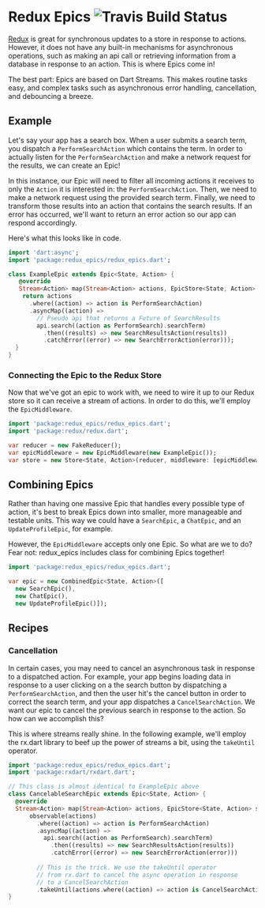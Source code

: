 # Redux Epics ![Travis Build Status](https://api.travis-ci.org/brianegan/dart_redux_epics.svg?branch=master)

[Redux](https://pub.dartlang.org/packages/redux) is great for synchronous updates to a store in response to actions. However, it does not have any built-in mechanisms for asynchronous operations, such as making an api call or retrieving information from a database in response to an action. This is where Epics come in!

The best part: Epics are based on Dart Streams. This makes routine tasks easy, and complex tasks such as asynchronous error handling, cancellation, and debouncing a breeze.

## Example

Let's say your app has a search box. When a user submits a search term,
you dispatch a `PerformSearchAction` which contains the term. In order to
actually listen for the `PerformSearchAction` and make a network request
for the results, we can create an Epic!

In this instance, our Epic will need to filter all incoming actions it
receives to only the `Action` it is interested in: the `PerformSearchAction`.
Then, we need to make a network request using the provided search term.
Finally, we need to transform those results into an action that contains
the search results. If an error has occurred, we'll want to return an error action so our app can respond accordingly.

Here's what this looks like in code.

```dart
import 'dart:async';
import 'package:redux_epics/redux_epics.dart';

class ExampleEpic extends Epic<State, Action> {
   @override
   Stream<Action> map(Stream<Action> actions, EpicStore<State, Action> store) {
    return actions
      .where((action) => action is PerformSearchAction)
      .asyncMap((action) => 
        // Pseudo api that returns a Future of SearchResults
        api.search((action as PerformSearch).searchTerm)
          .then((results) => new SearchResultsAction(results))
          .catchError((error) => new SearchErrorAction(error)));
  }
}
```

### Connecting the Epic to the Redux Store

Now that we've got an epic to work with, we need to wire it up to our Redux store so it can receive a stream of actions. In order to do this, we'll employ the `EpicMiddleware`.

```dart
import 'package:redux_epics/redux_epics.dart';
import 'package:redux/redux.dart';

var reducer = new FakeReducer();
var epicMiddleware = new EpicMiddleware(new ExampleEpic());
var store = new Store<State, Action>(reducer, middleware: [epicMiddleware]);
```

## Combining Epics

Rather than having one massive Epic that handles every possible type of action, it's best to break Epics down into smaller, more manageable and testable units. This way we could have a `SearchEpic`, a `ChatEpic`, and an `UpdateProfileEpic`, for example. 

However, the `EpicMiddleware` accepts only one Epic. So what are we to do? Fear not: redux_epics includes class for combining Epics together!

```dart
import 'package:redux_epics/redux_epics.dart';

var epic = new CombinedEpic<State, Action>([
  new SearchEpic(), 
  new ChatEpic(), 
  new UpdateProfileEpic()]);
```

## Recipes

### Cancellation

In certain cases, you may need to cancel an asynchronous task in response to a dispatched action. For example, your app begins loading data in response to a user clicking on a the search button by dispatching a `PerformSearchAction`, and then the user hit's the cancel button in order to correct the search term, and your app dispatches a `CancelSearchAction`. We want our epic to cancel the previous search in response to the action. So how can we accomplish this?

This is where streams really shine. In the following example, we'll employ the rx.dart library to beef up the power of streams a bit, using the `takeUntil` operator.

```dart
import 'package:redux_epics/redux_epics.dart';
import 'package:rxdart/rxdart.dart';

// This class is almost identical to ExampleEpic above
class CancelableSearchEpic extends Epic<State, Action> {
  @override
  Stream<Action> map(Stream<Action> actions, EpicStore<State, Action> store) =>
      observable(actions)
        .where((action) => action is PerformSearchAction)
        .asyncMap((action) => 
          api.search((action as PerformSearch).searchTerm)
            .then((results) => new SearchResultsAction(results))
            .catchError((error) => new SearchErrorAction(error)))
            
        // This is the trick. We use the takeUntil operator 
        // from rx.dart to cancel the async operation in response 
        // to a CancelSearchAction
        .takeUntil(actions.where((action) => action is CancelSearchAction));                
}
```
